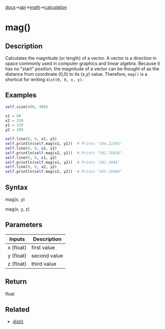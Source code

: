 [docs](/docs/)→[api](/docs/api)→[math](/docs/api/math/)→[calculation](/docs/api/math/calculation/)

# mag()

## Description

Calculates the magnitude (or length) of a vector. A vector is a direction in space commonly used in computer graphics and linear algebra. Because it has no "start" position, the magnitude of a vector can be thought of as the distance from coordinate (0,0) to its (x,y) value. Therefore, `mag()` is a shortcut for writing `dist(0, 0, x, y)`.

## Examples

```py
self.size(400, 400)

x1 = 80
x2 = 320
y1 = 120
y2 = 280

self.line(0, 0, x1, y1)
self.println(self.mag(x1, y1))  # Prints "144.22205"
self.line(0, 0, x2, y1)
self.println(self.mag(x2, y1))  # Prints "341.76016"
self.line(0, 0, x1, y2)
self.println(self.mag(x1, y2))  # Prints "291.2044"
self.line(0, 0, x2, y2)
self.println(self.mag(x2, y2))  # Prints "425.20584"
```

## Syntax

mag(x, y)

mag(x, y, z)

## Parameters

| Inputs | Description |
|--------|-------------|
| x (float) | first value |
| y (float) | second value |
| z (float) | third value |

## Return

float

## Related

- [dist()](/docs/api/math/calculation/dist_/)